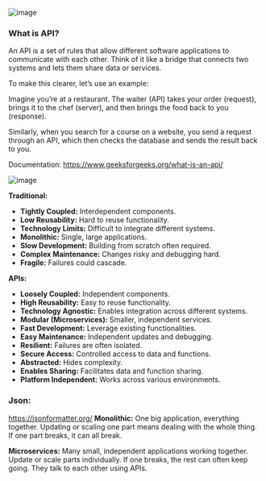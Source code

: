 
![image](https://github.com/user-attachments/assets/436ea6e7-e0a7-4916-8f52-0d6763817b4f)

### What is API?

An API is a set of rules that allow different software applications to communicate with each other. 
Think of it like a bridge that connects two systems and lets them share data or services.

To make this clearer, let’s use an example:


Imagine you’re at a restaurant. The waiter (API) takes your order (request), brings it to the chef (server), and then brings the food back to you (response).

Similarly, when you search for a course on a website, you send a request through an API, which then checks the database and sends the result back to you.

Documentation:
https://www.geeksforgeeks.org/what-is-an-api/



![image](https://github.com/user-attachments/assets/fcac4453-8db6-4559-8998-9fb3c09dbee2)



**Traditional:**

* **Tightly Coupled:** Interdependent components.
* **Low Reusability:** Hard to reuse functionality.
* **Technology Limits:** Difficult to integrate different systems.
* **Monolithic:** Single, large applications.
* **Slow Development:** Building from scratch often required.
* **Complex Maintenance:** Changes risky and debugging hard.
* **Fragile:** Failures could cascade.

**APIs:**

* **Loosely Coupled:** Independent components.
* **High Reusability:** Easy to reuse functionality.
* **Technology Agnostic:** Enables integration across different systems.
* **Modular (Microservices):** Smaller, independent services.
* **Fast Development:** Leverage existing functionalities.
* **Easy Maintenance:** Independent updates and debugging.
* **Resilient:** Failures are often isolated.
* **Secure Access:** Controlled access to data and functions.
* **Abstracted:** Hides complexity.
* **Enables Sharing:** Facilitates data and function sharing.
* **Platform Independent:** Works across various environments.
  
###  Json:
https://jsonformatter.org/
**Monolithic:** One big application, everything together. Updating or scaling one part means dealing with the whole thing. If one part breaks, it can all break.

**Microservices:** Many small, independent applications working together. Update or scale parts individually. If one breaks, the rest can often keep going. They talk to each other using APIs.


